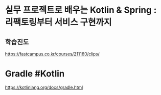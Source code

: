 # 실무 프로젝트로 배우는 Kotlin & Spring : 리팩토링부터 서비스 구현까지

## 학습진도

https://fastcampus.co.kr/courses/211160/clips/



# Gradle #Kotlin
https://kotlinlang.org/docs/gradle.html

